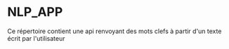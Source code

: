 # NLP_APP
Ce répertoire contient une api  renvoyant des mots clefs à partir d'un texte écrit par l'utilisateur
